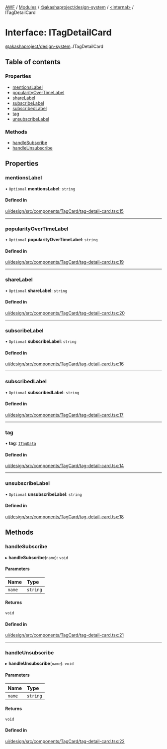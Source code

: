 [AWF](../README.md) / [Modules](../modules.md) / [@akashaproject/design-system](../modules/akashaproject_design_system.md) / [<internal\>](../modules/akashaproject_design_system._internal_.md) / ITagDetailCard

# Interface: ITagDetailCard

[@akashaproject/design-system](../modules/akashaproject_design_system.md).[<internal>](../modules/akashaproject_design_system._internal_.md).ITagDetailCard

## Table of contents

### Properties

- [mentionsLabel](akashaproject_design_system._internal_.ITagDetailCard.md#mentionslabel)
- [popularityOverTimeLabel](akashaproject_design_system._internal_.ITagDetailCard.md#popularityovertimelabel)
- [shareLabel](akashaproject_design_system._internal_.ITagDetailCard.md#sharelabel)
- [subscribeLabel](akashaproject_design_system._internal_.ITagDetailCard.md#subscribelabel)
- [subscribedLabel](akashaproject_design_system._internal_.ITagDetailCard.md#subscribedlabel)
- [tag](akashaproject_design_system._internal_.ITagDetailCard.md#tag)
- [unsubscribeLabel](akashaproject_design_system._internal_.ITagDetailCard.md#unsubscribelabel)

### Methods

- [handleSubscribe](akashaproject_design_system._internal_.ITagDetailCard.md#handlesubscribe)
- [handleUnsubscribe](akashaproject_design_system._internal_.ITagDetailCard.md#handleunsubscribe)

## Properties

### mentionsLabel

• `Optional` **mentionsLabel**: `string`

#### Defined in

[ui/design/src/components/TagCard/tag-detail-card.tsx:15](https://github.com/AKASHAorg/akasha-world-framework/blob/d81a7246/ui/design/src/components/TagCard/tag-detail-card.tsx#L15)

___

### popularityOverTimeLabel

• `Optional` **popularityOverTimeLabel**: `string`

#### Defined in

[ui/design/src/components/TagCard/tag-detail-card.tsx:19](https://github.com/AKASHAorg/akasha-world-framework/blob/d81a7246/ui/design/src/components/TagCard/tag-detail-card.tsx#L19)

___

### shareLabel

• `Optional` **shareLabel**: `string`

#### Defined in

[ui/design/src/components/TagCard/tag-detail-card.tsx:20](https://github.com/AKASHAorg/akasha-world-framework/blob/d81a7246/ui/design/src/components/TagCard/tag-detail-card.tsx#L20)

___

### subscribeLabel

• `Optional` **subscribeLabel**: `string`

#### Defined in

[ui/design/src/components/TagCard/tag-detail-card.tsx:16](https://github.com/AKASHAorg/akasha-world-framework/blob/d81a7246/ui/design/src/components/TagCard/tag-detail-card.tsx#L16)

___

### subscribedLabel

• `Optional` **subscribedLabel**: `string`

#### Defined in

[ui/design/src/components/TagCard/tag-detail-card.tsx:17](https://github.com/AKASHAorg/akasha-world-framework/blob/d81a7246/ui/design/src/components/TagCard/tag-detail-card.tsx#L17)

___

### tag

• **tag**: [`ITagData`](akashaproject_design_system._internal_.ITagData-1.md)

#### Defined in

[ui/design/src/components/TagCard/tag-detail-card.tsx:14](https://github.com/AKASHAorg/akasha-world-framework/blob/d81a7246/ui/design/src/components/TagCard/tag-detail-card.tsx#L14)

___

### unsubscribeLabel

• `Optional` **unsubscribeLabel**: `string`

#### Defined in

[ui/design/src/components/TagCard/tag-detail-card.tsx:18](https://github.com/AKASHAorg/akasha-world-framework/blob/d81a7246/ui/design/src/components/TagCard/tag-detail-card.tsx#L18)

## Methods

### handleSubscribe

▸ **handleSubscribe**(`name`): `void`

#### Parameters

| Name | Type |
| :------ | :------ |
| `name` | `string` |

#### Returns

`void`

#### Defined in

[ui/design/src/components/TagCard/tag-detail-card.tsx:21](https://github.com/AKASHAorg/akasha-world-framework/blob/d81a7246/ui/design/src/components/TagCard/tag-detail-card.tsx#L21)

___

### handleUnsubscribe

▸ **handleUnsubscribe**(`name`): `void`

#### Parameters

| Name | Type |
| :------ | :------ |
| `name` | `string` |

#### Returns

`void`

#### Defined in

[ui/design/src/components/TagCard/tag-detail-card.tsx:22](https://github.com/AKASHAorg/akasha-world-framework/blob/d81a7246/ui/design/src/components/TagCard/tag-detail-card.tsx#L22)

